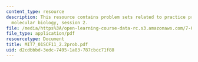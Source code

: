 ```yaml
---
content_type: resource
description: This resource contains problem sets related to practice problems for
  molecular biology, session 2.
file: /media/https%3A/open-learning-course-data-rc.s3.amazonaws.com/7-01sc-fundamentals-of-biology-fall-2011/d2cdbbbd3edc74951a83787cbcc71f88_MIT7_01SCF11_2.2prob.pdf
file_type: application/pdf
resourcetype: Document
title: MIT7_01SCF11_2.2prob.pdf
uid: d2cdbbbd-3edc-7495-1a83-787cbcc71f88
---
```

